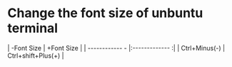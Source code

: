 # Change the font size of unbuntu terminal
| -Font Size         | +Font Size         | 
| ------------     - |:-------------     :| 
| Ctrl+Minus(-)      | Ctrl+shift+Plus(+) |

